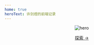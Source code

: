 ```yaml
---
home: true
heroText: 许剑煜的前端记录
---
```

<header class="hero"><img src="https://api.ixiaowai.cn/mcapi/mcapi.php" alt="hero">
<type/>
<p class="action">
<a href="/xianyun.github.io/Vue" class="nav-link action-button">探索 →</a> 
</p>
</header>
 
